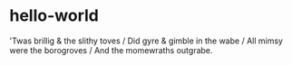 # hello-world

'Twas brillig & the slithy toves /
Did gyre & gimble in the wabe /
All mimsy were the borogroves /
And the momewraths outgrabe.
